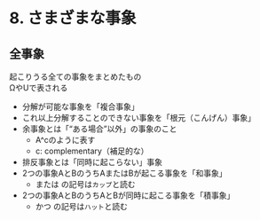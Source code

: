 # 8. さまざまな事象
## 全事象
起こりうる全ての事象をまとめたもの  
ΩやUで表される

* 分解が可能な事象を「複合事象」
* これ以上分解することのできない事象を「根元（こんげん）事象」
* 余事象とは「“ある場合”以外」の事象のこと
  * A^cのように表す
  * c: complementary（補足的な）
* 排反事象とは「同時に起こらない」事象
* 2つの事象AとBのうちAまたはBが起こる事象を「和事象」
  * または の記号は`カップ`と読む
* 2つの事象AとBのうちAとBが同時に起こる事象を「積事象」
  * かつ の記号は`ハット`と読む
